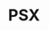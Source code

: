 ---
permalink: /technicalreference/psx/
layout: default
title: PSX
nav_order: 12
parent: Technical Reference
---